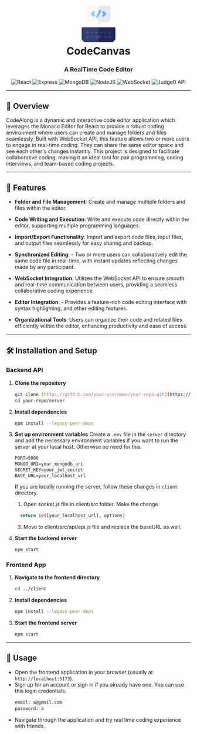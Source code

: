 <div align="left">
  <h1 align="center">
    <img src="https://github.com/Yashagrahari07/CodeCanvas/blob/main/client/src/assets/logoCode.png" width="100" />
    <br>CodeCanvas
  </h1>
  <h3 align="center">A RealTime Code Editor</h3>
  
  <p align="center">
    <img src="https://img.shields.io/badge/React-61DAFB.svg?style&logo=React&logoColor=black" alt="React" />
    <img src="https://img.shields.io/badge/Express-000000.svg?style&logo=Express&logoColor=white" alt="Express" />
    <img src="https://img.shields.io/badge/MongoDB-47A248.svg?style&logo=MongoDB&logoColor=white" alt="MongoDB" />
    <img src="https://img.shields.io/badge/Node.js-43853D?style&logo=node.js&logoColor=white" alt="NodeJS"/>
    <img src="https://img.shields.io/badge/WebSocket-010101?style&logo=WebSocket&logoColor=white" alt="WebSocket" />
    <img src="https://img.shields.io/badge/Judge0_API-010101?style&logo&logoColor=white" alt="Judge0 API"/>


  </p>

---

## 🚀 Overview

CodeAlong is a dynamic and interactive code editor application which leverages the Monaco Editor for React to provide a robust coding environment where users can create and manage folders and files seamlessly.
Built with WebSocket API, this feature allows two or more users to engage in real-time coding. They can share the same editor space and see each other's changes instantly.
This project is designed to facilitate collaborative coding, making it an ideal tool for pair programming, coding interviews, and team-based coding projects.

---

## 🌟 Features

- **Folder and File Management**: Create and manage multiple folders and files within the editor.
    
- **Code Writing and Execution**: Write and execute code directly within the editor, supporting multiple programming languages.

- **Import/Export Functionality**: Import and export code files, input files, and output files seamlessly for easy sharing and backup.

- **Synchronized Editing**: - Two or more users can collaboratively edit the same code file in real-time, with instant updates reflecting changes made by any participant.
  
- **WebSocket Integration**: Utilizes the WebSocket API to ensure smooth and real-time communication between users, providing a seamless collaborative coding experience.

- **Editor Integration**: - Provides a feature-rich code editing interface with syntax highlighting, and other editing features.
  
- **Organizational Tools**: Users can organize their code and related files efficiently within the editor, enhancing productivity and ease of access.

---

## 🛠️ Installation and Setup

### Backend API

1. **Clone the repository**
    ```sh
    git clone [https://github.com/your-username/your-repo.git](https://github.com/Shuchita33/CodeAlong)
    cd your-repo/server
    ```
2. **Install dependencies**
    ```sh
    npm install --legacy-peer-deps
    ```
3. **Set up environment variables**
   Create a `.env` file in the `server` directory and add the necessary environment variables if you want to run the server at your local host.
   Otherwise no need for this.
   
    ```env
    PORT=5000
    MONGO_URI=your_mongodb_uri
    SECRET_KEY=your_jwt_secret
    BASE_URL=your_localhost_url
    ```
   If you are locally running the server, follow these changes in `client` directory.
   1. Open socket.js file in client/src folder.
   Make the change
   ```sh
     return io([your_localhost_url], options)
   ```
   3. Move to client/src/api/api.js file and replace the baseURL as well.
      
    
5. **Start the backend server**
    ```sh
   npm start
    ```
### Frontend App

1. **Navigate to the frontend directory**
    ```sh
    cd ../client
    ```
2. **Install dependencies**
    ```sh
    npm install --legacy-peer-deps
    ```
3. **Start the frontend server**
    ```sh
    npm start
    ```
---

## 🚀 Usage

- Open the frontend application in your browser (usually at `http://localhost:5173`).
- Sign up for an account or sign in if you already have one. You can use this login credentials.
   ```sh
   email: a@gmail.com
   password: a  
    ```
- Navigate through the application and try real time coding experience with friends.
